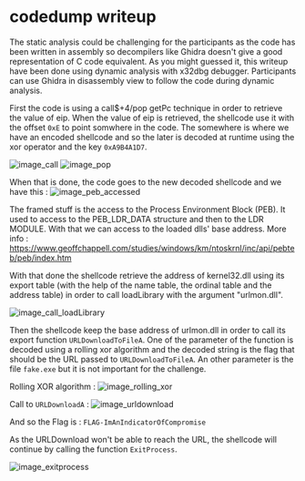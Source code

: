 # codedump writeup

The static analysis could be challenging for the participants as the code has been written in assembly so decompilers like Ghidra doesn't give a good representation of C code equivalent. As you might guessed it, this writeup have been done using dynamic analysis with x32dbg debugger. Participants can use Ghidra in disassembly view to follow the code during dynamic analysis.

First the code is using a call$+4/pop getPc technique in order to retrieve the value of eip. When the value of eip is retrieved, the shellcode use it with the offset `0xE` to point somwhere in the code. The somewhere is where we have an encoded shellcode and so the later is decoded at runtime using the xor operator and the key `0xA9B4A1D7`.

![image_call](/screenshots/0.png)
![image_pop](/screenshots/1.png)

When that is done, the code goes to the new decoded shellcode and we have this : 
![image_peb_accessed](/screenshots/2.png)

The framed stuff is the access to the Process Environment Block (PEB). It used to access to the PEB_LDR_DATA structure and then to the LDR MODULE. With that we can access to the loaded dlls' base address. More info : https://www.geoffchappell.com/studies/windows/km/ntoskrnl/inc/api/pebteb/peb/index.htm

With that done the shellcode retrieve the address of kernel32.dll using its export table (with the help of the name table, the ordinal table and the address table) in order to call loadLibrary with the argument "urlmon.dll".

![image_call_loadLibrary](/screenshots/3.png)


Then the shellcode keep the base address of urlmon.dll in order to call its export function `URLDownloadToFileA`. One of the parameter of the function is decoded using a rolling xor algorithm and the decoded string is the flag that should be the URL passed to `URLDownloadToFileA`. An other parameter is the file `fake.exe` but it is not important for the challenge.

Rolling XOR algorithm : ![image_rolling_xor](/screenshots/4.png)

Call to `URLDownloadA` : ![image_urldownload](/screenshots/5.png)

And so the Flag is : `FLAG-ImAnIndicatorOfCompromise`

As the URLDownload won't be able to reach the URL, the shellcode will continue by calling the function `ExitProcess`.

![image_exitprocess](/screenshots/6.png)

